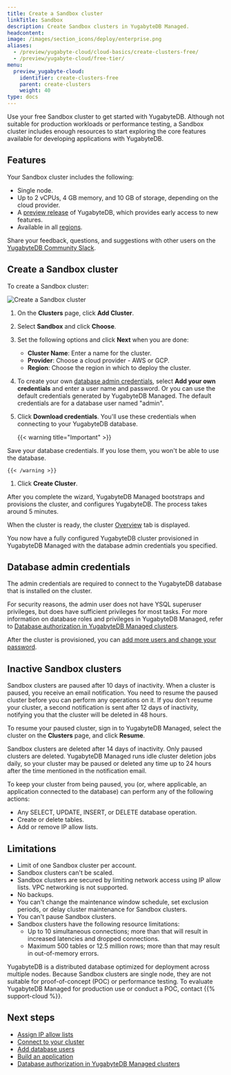 ```yaml
---
title: Create a Sandbox cluster
linkTitle: Sandbox
description: Create Sandbox clusters in YugabyteDB Managed.
headcontent:
image: /images/section_icons/deploy/enterprise.png
aliases:
  - /preview/yugabyte-cloud/cloud-basics/create-clusters-free/
  - /preview/yugabyte-cloud/free-tier/
menu:
  preview_yugabyte-cloud:
    identifier: create-clusters-free
    parent: create-clusters
    weight: 40
type: docs
---
```


Use your free Sandbox cluster to get started with YugabyteDB. Although not suitable for production workloads or performance testing, a Sandbox cluster includes enough resources to start exploring the core features available for developing applications with YugabyteDB.

## Features

Your Sandbox cluster includes the following:

- Single node.
- Up to 2 vCPUs, 4 GB memory, and 10 GB of storage, depending on the cloud provider.
- A [preview release](../../../../faq/yugabytedb-managed-faq/#what-version-of-yugabytedb-does-my-cluster-run-on) of YugabyteDB, which provides early access to new features.
- Available in all [regions](../../../release-notes#cloud-provider-regions).

Share your feedback, questions, and suggestions with other users on the [YugabyteDB Community Slack]({{<slack-invite>}}).

## Create a Sandbox cluster

To create a Sandbox cluster:

![Create a Sandbox cluster](/images/yb-cloud/cloud-add-free-cluster.gif)

1. On the **Clusters** page, click **Add Cluster**.

1. Select **Sandbox** and click **Choose**.

1. Set the following options and click **Next** when you are done:

    - **Cluster Name**: Enter a name for the cluster.
    - **Provider**: Choose a cloud provider - AWS or GCP.
    - **Region**: Choose the region in which to deploy the cluster.

1. To create your own [database admin credentials](#database-admin-credentials), select **Add your own credentials** and enter a user name and password. Or you can use the default credentials generated by YugabyteDB Managed. The default credentials are for a database user named "admin".

1. Click **Download credentials**. You'll use these credentials when connecting to your YugabyteDB database.

    {{< warning title="Important" >}}

Save your database credentials. If you lose them, you won't be able to use the database.

    {{< /warning >}}

1. Click **Create Cluster**.

After you complete the wizard, YugabyteDB Managed bootstraps and provisions the cluster, and configures YugabyteDB. The process takes around 5 minutes.

When the cluster is ready, the cluster [Overview](../../../cloud-monitor/overview/) tab is displayed.

You now have a fully configured YugabyteDB cluster provisioned in YugabyteDB Managed with the database admin credentials you specified.

## Database admin credentials

The admin credentials are required to connect to the YugabyteDB database that is installed on the cluster.

For security reasons, the admin user does not have YSQL superuser privileges, but does have sufficient privileges for most tasks. For more information on database roles and privileges in YugabyteDB Managed, refer to [Database authorization in YugabyteDB Managed clusters](../../../cloud-secure-clusters/cloud-users/).

After the cluster is provisioned, you can [add more users and change your password](../../../cloud-secure-clusters/add-users/).

## Inactive Sandbox clusters

Sandbox clusters are paused after 10 days of inactivity. When a cluster is paused, you receive an email notification. You need to resume the paused cluster before you can perform any operations on it. If you don't resume your cluster, a second notification is sent after 12 days of inactivity, notifying you that the cluster will be deleted in 48 hours.

To resume your paused cluster, sign in to YugabyteDB Managed, select the cluster on the **Clusters** page, and click **Resume**.

Sandbox clusters are deleted after 14 days of inactivity. Only paused clusters are deleted. YugabyteDB Managed runs idle cluster deletion jobs daily, so your cluster may be paused or deleted any time up to 24 hours after the time mentioned in the notification email.

To keep your cluster from being paused, you (or, where applicable, an application connected to the database) can perform any of the following actions:

- Any SELECT, UPDATE, INSERT, or DELETE database operation.
- Create or delete tables.
- Add or remove IP allow lists.

## Limitations

- Limit of one Sandbox cluster per account.
- Sandbox clusters can't be scaled.
- Sandbox clusters are secured by limiting network access using IP allow lists. VPC networking is not supported.
- No backups.
- You can't change the maintenance window schedule, set exclusion periods, or delay cluster maintenance for Sandbox clusters.
- You can't pause Sandbox clusters.
- Sandbox clusters have the following resource limitations:
  - Up to 10 simultaneous connections; more than that will result in increased latencies and dropped connections.
  - Maximum 500 tables or 12.5 million rows; more than that may result in out-of-memory errors.

YugabyteDB is a distributed database optimized for deployment across multiple nodes. Because Sandbox clusters are single node, they are not suitable for proof-of-concept (POC) or performance testing. To evaluate YugabyteDB Managed for production use or conduct a POC, contact {{% support-cloud %}}.

## Next steps

- [Assign IP allow lists](../../../cloud-secure-clusters/add-connections/)
- [Connect to your cluster](../../../cloud-connect/)
- [Add database users](../../../cloud-secure-clusters/add-users/)
- [Build an application](../../../../develop/build-apps/)
- [Database authorization in YugabyteDB Managed clusters](../../../cloud-secure-clusters/cloud-users/)
